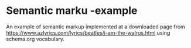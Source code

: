 # Semantic marku -example
An example of semantic markup implemented at a downloaded page from https://www.azlyrics.com/lyrics/beatles/i-am-the-walrus.html using schema.org vocabulary.
